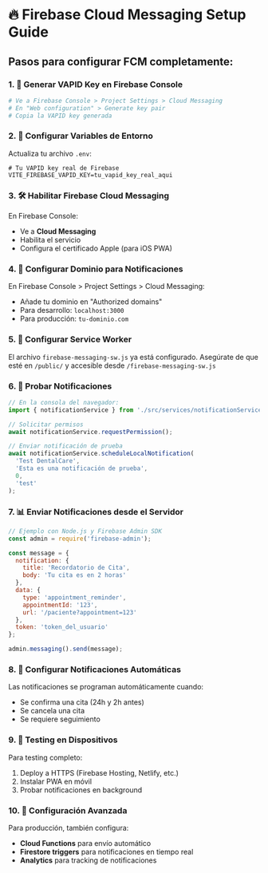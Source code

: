 # 🔥 Firebase Cloud Messaging Setup Guide

## Pasos para configurar FCM completamente:

### 1. 📱 Generar VAPID Key en Firebase Console

```bash
# Ve a Firebase Console > Project Settings > Cloud Messaging
# En "Web configuration" > Generate key pair
# Copia la VAPID key generada
```

### 2. 🔑 Configurar Variables de Entorno

Actualiza tu archivo `.env`:

```env
# Tu VAPID key real de Firebase
VITE_FIREBASE_VAPID_KEY=tu_vapid_key_real_aqui
```

### 3. 🛠️ Habilitar Firebase Cloud Messaging

En Firebase Console:
- Ve a **Cloud Messaging**
- Habilita el servicio
- Configura el certificado Apple (para iOS PWA)

### 4. 📱 Configurar Dominio para Notificaciones

En Firebase Console > Project Settings > Cloud Messaging:
- Añade tu dominio en "Authorized domains"
- Para desarrollo: `localhost:3000`
- Para producción: `tu-dominio.com`

### 5. 🔐 Configurar Service Worker

El archivo `firebase-messaging-sw.js` ya está configurado.
Asegúrate de que esté en `/public/` y accesible desde `/firebase-messaging-sw.js`

### 6. 🧪 Probar Notificaciones

```javascript
// En la consola del navegador:
import { notificationService } from './src/services/notificationService.js';

// Solicitar permisos
await notificationService.requestPermission();

// Enviar notificación de prueba
await notificationService.scheduleLocalNotification(
  'Test DentalCare',
  'Esta es una notificación de prueba',
  0,
  'test'
);
```

### 7. 📊 Enviar Notificaciones desde el Servidor

```javascript
// Ejemplo con Node.js y Firebase Admin SDK
const admin = require('firebase-admin');

const message = {
  notification: {
    title: 'Recordatorio de Cita',
    body: 'Tu cita es en 2 horas'
  },
  data: {
    type: 'appointment_reminder',
    appointmentId: '123',
    url: '/paciente?appointment=123'
  },
  token: 'token_del_usuario'
};

admin.messaging().send(message);
```

### 8. 🔄 Configurar Notificaciones Automáticas

Las notificaciones se programan automáticamente cuando:
- Se confirma una cita (24h y 2h antes)
- Se cancela una cita
- Se requiere seguimiento

### 9. 📱 Testing en Dispositivos

Para testing completo:
1. Deploy a HTTPS (Firebase Hosting, Netlify, etc.)
2. Instalar PWA en móvil
3. Probar notificaciones en background

### 10. 🎯 Configuración Avanzada

Para producción, también configura:
- **Cloud Functions** para envío automático
- **Firestore triggers** para notificaciones en tiempo real
- **Analytics** para tracking de notificaciones